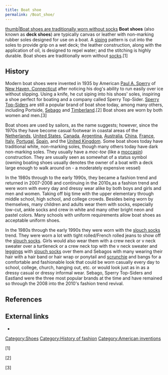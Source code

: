 ```yaml
---
title: Boat shoe
permalink: /Boat_shoe/
---
```


[thumb\|Boat shoes are traditionally worn without
socks](/File:Girl_wearing_Sperrys.jpg "wikilink") **Boat shoes** (also
known as **deck shoes**) are typically canvas or leather with
non-marking rubber soles designed for use on a boat. A
[siping](/Siping_(rubber) "wikilink") pattern is cut into the soles to
provide grip on a wet deck; the leather construction, along with the
application of oil, is designed to repel water; and the stitching is
highly durable. Boat shoes are traditionally worn without
[socks](/socks "wikilink").[1]

## History

Modern boat shoes were invented in 1935 by American [Paul A.
Sperry](/Paul_A._Sperry "wikilink") of [New Haven,
Connecticut](/New_Haven,_Connecticut "wikilink") after noticing his
dog's ability to run easily over ice without slipping. Using a knife, he
cut siping into his shoes' soles, inspiring a shoe perfect for boating
and a company called Sperry Top-Sider. [Sperry
Top-Siders](/Sperry_Top-Siders "wikilink") are still a popular brand of
boat shoe today, among many others, including Portside,
[Sebago](/Sebago_(company) "wikilink") and
[Timberland](/The_Timberland_Company "wikilink").[2] Boat shoes are worn
by both women and men.[3]

Boat shoes are used by sailors, as the name suggests; however, since the
1970s they have become casual footwear in coastal areas of the
[Netherlands](/Netherlands "wikilink"), [United
States](/United_States "wikilink"), [Canada](/Canada "wikilink"),
[Argentina](/Argentina "wikilink"), [Australia](/Australia "wikilink"),
[China](/China "wikilink"), [France](/France "wikilink"),
[Italy](/Italy "wikilink"), [Portugal](/Portugal "wikilink"),
[Spain](/Spain "wikilink"), and the [United
Kingdom](/United_Kingdom "wikilink"). Some boat shoes today have
traditional white, non-marking soles, though many others today have dark
non-marking soles. They usually have a *moc-toe* (like a
[moccasin](/moccasin "wikilink")) construction. They are usually seen as
somewhat of a status symbol (owning boating shoes usually denotes the
owner of a boat with a deck large enough to walk around on - a
moderately expensive vessel)

In the 1980s through to the early 1990s, they became a fashion trend and
returned in 2007-2008 and continuing in the 2010s,as a fashion trend and
were worn with every day and dressy wear alike by both boys and girls
and men and women. Taking off big time with the upper elementary through
middle school, high school, and college crowds. Besides being worn by
themselves, many children and adults wear them with socks, especially
low-cut, ankle socks and crew in white and many other bright neon and
pastel colors. Many schools with uniform requirements allow boat shoes
as acceptable uniform shoes.

In the 1980s through the early 1990s they were worn with the [slouch
socks](/slouch_socks "wikilink") trend. They were worn a lot with tight
rolled/French rolled jeans to show off the [slouch
socks](/slouch_socks "wikilink"). Girls would also wear them with a crew
neck or v neck sweater over a turtleneck or a crew neck top with the v
neck sweater and [leggings](/leggings "wikilink") with [slouch
socks](/slouch_socks "wikilink") over them and Sebagos with many wearing
their hair with a hair band or hair wrap or ponytail and
[scrunchie](/scrunchie "wikilink") and bangs for a comfortable and
fashionable look that could be worn casually every day to school,
college, church, hanging out, etc. or would look just as in as a dressy
casual or dressy informal wear. Sebago, Sperry Top-Siders and Eastland
were the three most popular brands at the time and have remained so
through the 2008 into the 2010's fashion trend revival.

## References

## External links

-

[Category:Shoes](/Category:Shoes "wikilink") [Category:History of
fashion](/Category:History_of_fashion "wikilink") [Category:American
inventions](/Category:American_inventions "wikilink")

[1]

[2]

[3]